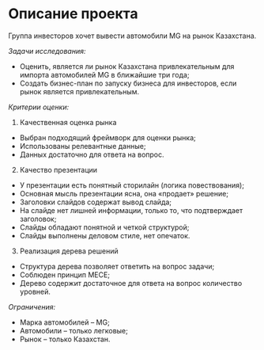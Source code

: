 # Описание проекта

Группа инвесторов хочет вывести автомобили MG на рынок Казахстана.

*Задачи исследования:*

* Оценить, является ли рынок Казахстана привлекательным для импорта автомобилей MG в ближайшие три года;
* Создать бизнес-план по запуску бизнеса для инвесторов, если рынок является привлекательным.

*Критерии оценки:*

1. Качественная оценка рынка
   
* Выбран подходящий фреймворк для оценки рынка;
* Использованы релевантные данные;
* Данных достаточно для ответа на вопрос.

2. Качество презентации
   
* У презентации есть понятный сторилайн (логика повествования);
* Основная мысль презентации ясна, она «продает» решение;
* Заголовки слайдов содержат вывод слайда;
* На слайде нет лишней информации, только то, что подтверждает заголовок;
* Слайды обладают понятной и четкой структурой;
* Слайды выполнены деловом стиле, нет опечаток.

3. Реализация дерева решений
   
* Структура дерева позволяет ответить на вопрос задачи;
* Соблюден принцип МЕСЕ;
* Дерево содержит достаточное для ответа на вопрос количество
уровней.

*Ограничения:*

* Марка автомобилей – MG;
* Автомобили – только легковые;
* Рынок – только Казахстан.
